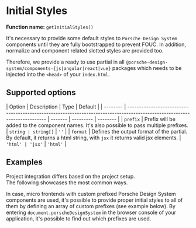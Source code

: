 # Initial Styles

**Function name:** `getInitialStyles()`

It's necessary to provide some default styles to `Porsche Design System` components until they are fully bootstrapped to
prevent FOUC. In addition, normalize and component related slotted styles are provided too.

Therefore, we provide a ready to use partial in all `@porsche-design-system/components-{js|angular|react|vue}` packages
which needs to be injected into the `<head>` of your `index.html`.

## Supported options

| Option   | Description                                                                                                               | Type    | Default   |
| -------- | ------------------------------------------------------------------------------------------------------------------------- | ------- | --------- | -------- |
| `prefix` | Prefix will be added to the component names. It's also possible to pass multiple prefixes.                                | `string | string[]` | `''`     |
| `format` | Defines the output format of the partial. By default, it returns a html string, with `jsx` it returns valid jsx elements. | `'html' | 'jsx'`    | `'html'` |

## Examples

Project integration differs based on the project setup.  
The following showcases the most common ways.

<Notification heading="Hint" state="success">
  In case, micro frontends with custom prefixed Porsche Design System components are used, 
it's possible to provide proper initial styles to all of them by defining an array of custom prefixes (see example below).
By entering <code>document.porscheDesignSystem</code> in the browser console of your application, it's possible to find out which prefixes are used.
</Notification>

<PartialDocs name="getInitialStyles" :params="params" location="head"></PartialDocs>

<script lang="ts">
import Vue from 'vue';
import Component from 'vue-class-component';

@Component
export default class Code extends Vue {
  public params = [
    {
      value: ""
    },
    {
      value: "{ prefix: 'custom-prefix' }",
      comment: 'with custom prefix to match your prefixed components',
    },
    {
      value: "{ prefix: ['', 'custom-prefix', 'another-prefix'] }",
      comment: 'with multiple prefixes to match prefixed components coming from micro frontends',
    },
  ];
}
</script>
